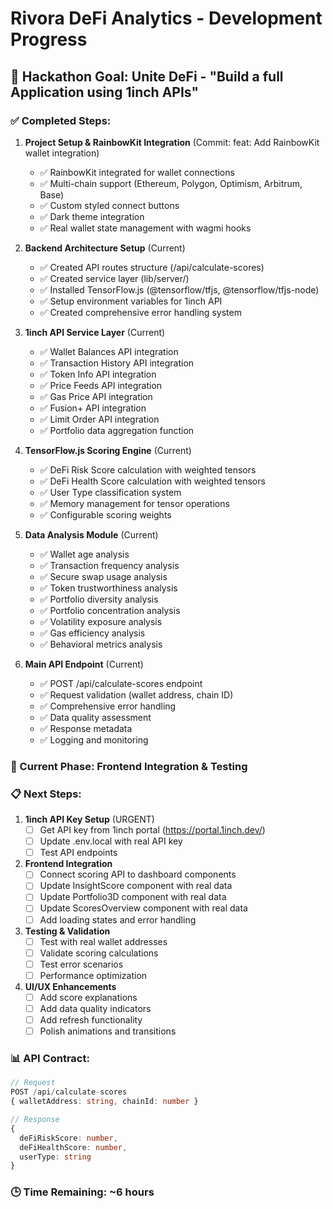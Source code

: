 # Rivora DeFi Analytics - Development Progress

## 🎯 Hackathon Goal: Unite DeFi - "Build a full Application using 1inch APIs"

### ✅ Completed Steps:

1. **Project Setup & RainbowKit Integration** (Commit: feat: Add RainbowKit wallet integration)
   - ✅ RainbowKit integrated for wallet connections
   - ✅ Multi-chain support (Ethereum, Polygon, Optimism, Arbitrum, Base)
   - ✅ Custom styled connect buttons
   - ✅ Dark theme integration
   - ✅ Real wallet state management with wagmi hooks

2. **Backend Architecture Setup** (Current)
   - ✅ Created API routes structure (/api/calculate-scores)
   - ✅ Created service layer (lib/server/)
   - ✅ Installed TensorFlow.js (@tensorflow/tfjs, @tensorflow/tfjs-node)
   - ✅ Setup environment variables for 1inch API
   - ✅ Created comprehensive error handling system

3. **1inch API Service Layer** (Current)
   - ✅ Wallet Balances API integration
   - ✅ Transaction History API integration  
   - ✅ Token Info API integration
   - ✅ Price Feeds API integration
   - ✅ Gas Price API integration
   - ✅ Fusion+ API integration
   - ✅ Limit Order API integration
   - ✅ Portfolio data aggregation function

4. **TensorFlow.js Scoring Engine** (Current)
   - ✅ DeFi Risk Score calculation with weighted tensors
   - ✅ DeFi Health Score calculation with weighted tensors
   - ✅ User Type classification system
   - ✅ Memory management for tensor operations
   - ✅ Configurable scoring weights

5. **Data Analysis Module** (Current)
   - ✅ Wallet age analysis
   - ✅ Transaction frequency analysis
   - ✅ Secure swap usage analysis
   - ✅ Token trustworthiness analysis
   - ✅ Portfolio diversity analysis
   - ✅ Portfolio concentration analysis
   - ✅ Volatility exposure analysis
   - ✅ Gas efficiency analysis
   - ✅ Behavioral metrics analysis

6. **Main API Endpoint** (Current)
   - ✅ POST /api/calculate-scores endpoint
   - ✅ Request validation (wallet address, chain ID)
   - ✅ Comprehensive error handling
   - ✅ Data quality assessment
   - ✅ Response metadata
   - ✅ Logging and monitoring

### 🔄 Current Phase: Frontend Integration & Testing

### 📋 Next Steps:

1. **1inch API Key Setup** (URGENT)
   - [ ] Get API key from 1inch portal (https://portal.1inch.dev/)
   - [ ] Update .env.local with real API key
   - [ ] Test API endpoints

2. **Frontend Integration**
   - [ ] Connect scoring API to dashboard components
   - [ ] Update InsightScore component with real data
   - [ ] Update Portfolio3D component with real data  
   - [ ] Update ScoresOverview component with real data
   - [ ] Add loading states and error handling

3. **Testing & Validation**
   - [ ] Test with real wallet addresses
   - [ ] Validate scoring calculations
   - [ ] Test error scenarios
   - [ ] Performance optimization

4. **UI/UX Enhancements**
   - [ ] Add score explanations
   - [ ] Add data quality indicators
   - [ ] Add refresh functionality
   - [ ] Polish animations and transitions

### 📊 API Contract:
```typescript
// Request
POST /api/calculate-scores
{ walletAddress: string, chainId: number }

// Response
{ 
  deFiRiskScore: number, 
  deFiHealthScore: number, 
  userType: string 
}
```

### 🕒 Time Remaining: ~6 hours
